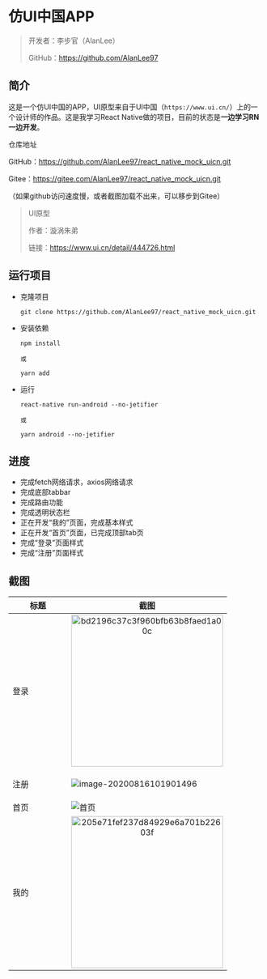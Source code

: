 # 仿UI中国APP

> 开发者：李步官（AlanLee）
>
> GitHub：https://github.com/AlanLee97



## 简介

这是一个仿UI中国的APP，UI原型来自于UI中国（`https://www.ui.cn/`）上的一个设计师的作品。这是我学习React Native做的项目，目前的状态是**一边学习RN一边开发**。

仓库地址

GitHub：https://github.com/AlanLee97/react_native_mock_uicn.git

Gitee：https://gitee.com/AlanLee97/react_native_mock_uicn.git

（如果github访问速度慢，或者截图加载不出来，可以移步到Gitee）



> UI原型
>
> 作者：漩涡朱弟
>
> 链接：https://www.ui.cn/detail/444726.html



## 运行项目

- 克隆项目

    ```shell
    git clone https://github.com/AlanLee97/react_native_mock_uicn.git
    ```

- 安装依赖

    ```shell
    npm install
    
    或
    
    yarn add
    ```

- 运行

    ```shell
    react-native run-android --no-jetifier
    
    或
    
    yarn android --no-jetifier
    ```

    

## 进度

- 完成fetch网络请求，axios网络请求
- 完成底部tabbar
- 完成路由功能
- 完成透明状态栏
- 正在开发“我的”页面，完成基本样式
- 正在开发“首页”页面，已完成顶部tab页
- 完成“登录”页面样式
- 完成“注册”页面样式



## 截图

| 标题                             | 截图                                                         |
| -------------------------------- | ------------------------------------------------------------ |
| <p style="width: 100px">登录</p> | <div style="text-align: center"><img src="https://gitee.com/AlanLee97/assert/raw/master/note_images/bd2196c37c3f960bfb63b8faed1a00c.jpg" alt="bd2196c37c3f960bfb63b8faed1a00c" style="width:300px " /></div> |
| <p style="width: 100px">注册</p> | ![image-20200816101901496](https://gitee.com/AlanLee97/assert/raw/master/note_images/image-20200816101901496.png) |
| 首页                             | ![首页](https://gitee.com/AlanLee97/assert/raw/master/note_images/首页.gif) |
| 我的                             | <div style="text-align: center"><img src="https://gitee.com/AlanLee97/assert/raw/master/note_images/205e71fef237d84929e6a701b22603f.jpg" alt="205e71fef237d84929e6a701b22603f" style="width: 300px;" /></div> |



